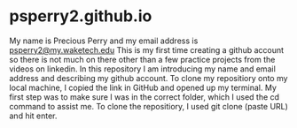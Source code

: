 # psperry2.github.io
My name is Precious Perry and my email address is psperry2@my.waketech.edu
This is my first time creating a github account so there is not much on there other than a few practice projects from the videos on linkedin.
In this repository I am introducing my name and email address and describing my github account.
To clone my repositiory onto my local machine, I copied the link in GitHub and opened up my terminal. My first step was to make sure I was in the correct folder, which I used the cd command to assist me. To clone the repositiory, I used git clone (paste URL) and hit enter.